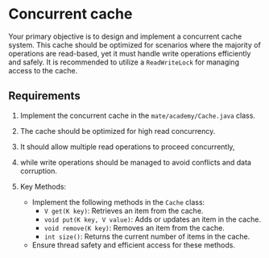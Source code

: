 # Concurrent cache

Your primary objective is to design and implement a concurrent cache system.
This cache should be optimized for scenarios where the majority of operations are read-based,
yet it must handle write operations efficiently and safely.
It is recommended to utilize a `ReadWriteLock` for managing access to the cache.

## Requirements

1. Implement the concurrent cache in the `mate/academy/Cache.java` class.

2. The cache should be optimized for high read concurrency.
3. It should allow multiple read operations to proceed concurrently,
4. while write operations should be managed to avoid conflicts and data corruption.

3. Key Methods:
   - Implement the following methods in the `Cache` class:
       - `V get(K key)`: Retrieves an item from the cache.
       - `void put(K key, V value)`: Adds or updates an item in the cache.
       - `void remove(K key)`: Removes an item from the cache.
       - `int size()`: Returns the current number of items in the cache.
   - Ensure thread safety and efficient access for these methods.
